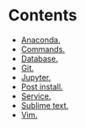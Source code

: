 <div>
<h1>Contents</h1>

- [Anaconda.](https://github.com/Nouvellie/ubuntu/blob/ubuntu/contents/anaconda.md)
- [Commands.](https://github.com/Nouvellie/ubuntu/blob/ubuntu/contents/commands.md)
- [Database.](https://github.com/Nouvellie/ubuntu/blob/ubuntu/contents/database.md)
- [Git.](https://github.com/Nouvellie/ubuntu/blob/ubuntu/git.md)
- [Jupyter.](https://github.com/Nouvellie/ubuntu/blob/ubuntu/contents/jupyter.md)
- [Post install.](https://github.com/Nouvellie/ubuntu/blob/ubuntu/contents/post-install.md)
- [Service.](https://github.com/Nouvellie/ubuntu/blob/ubuntu/contents/service.md)
- [Sublime text.](https://github.com/Nouvellie/ubuntu/blob/ubuntu/contents/sublime-text.md)
- [Vim.](https://github.com/Nouvellie/ubuntu/blob/ubuntu/contents/vim.md)
</div>